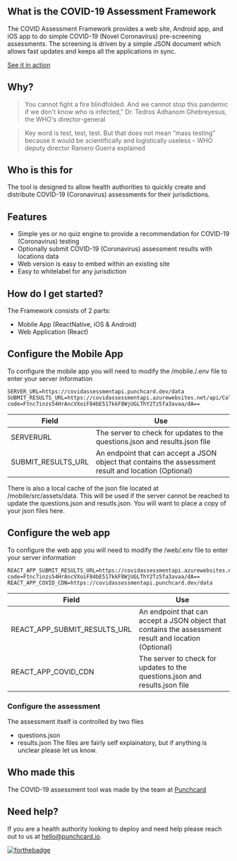 

## What is the COVID-19 Assessment Framework
The COVID Assessment Framework provides a web site, Android app, and iOS app to do simple COVID-19 (Novel Coronavirus) pre-screening assessments. The screening is driven by a simple JSON document which allows fast updates and keeps all the applications in sync.

[See it in action](https://covidassessmentapi.punchcard.dev/)

## Why?
> You cannot fight a fire blindfolded. And we cannot stop this pandemic if we don't know who is infected," Dr. Tedros Adhanom Ghebreyesus, the WHO's director-general

> Key word is test, test, test. But that does not mean “mass testing” because it would be scientifically and logistically useless – WHO deputy director Raniero Guerra explained 

## Who is this for
The tool is designed to allow health authorities to quickly create and distribute COVID-19 (Coronavirus) assessments for their jurisdictions.

## Features
 - Simple yes or no quiz engine to provide a recommendation for COVID-19 (Coronavirus) testing
 - Optionally submit COVID-19 (Coronavirus) assessment results with locations data
 - Web version is easy to embed within an existing site
 - Easy to whitelabel for any jurisdiction

## How do I get started?
The Framework consists of 2 parts:
- Mobile App (ReactNative, iOS & Android)
- Web Application (React)

## Configure the Mobile App
To configure the mobile app you will need to modify the /mobile./.env file to enter your server information
    
    SERVER_URL=https://covidassessmentapi.punchcard.dev/data 
    SUBMIT_RESULTS_URL=https://covidassessmentapi.azurewebsites.net/api/CollectData?code=Ftnc7inzs54HrAncVXoiF84bE517kkF8WjUGLThY2Tz5fa3avaa/dA==
| Field  | Use |
| ------------- | ------------- |
| SERVERURL | The server to check for updates to the questions.json and results.json file |
| SUBMIT_RESULTS_URL | An endpoint that can accept a JSON object that contains the assessment result and location (Optional) |

There is also a local cache of the json file located at /mobile/src/assets/data. This will be used if the server cannot be reached to update the questions.json and resutls.json. You will want to place a copy of your json files here.

## Configure the web app
To configure the web app you will need to modify the /web/.env file to enter your server information

    REACT_APP_SUBMIT_RESULTS_URL=https://covidassessmentapi.azurewebsites.net/api/CollectData?code=Ftnc7inzs54HrAncVXoiF84bE517kkF8WjUGLThY2Tz5fa3avaa/dA==
    REACT_APP_COVID_CDN=https://covidassessmentapi.punchcard.dev/data
| Field  | Use |
| ------------- | ------------- |
| REACT_APP_SUBMIT_RESULTS_URL | An endpoint that can accept a JSON object that contains the assessment result and location (Optional) |
| REACT_APP_COVID_CDN | The server to check for updates to the questions.json and results.json file |


### Configure the assessment
The assessment itself is controlled by two files
- questions.json
- results.json
The files are fairly self explainatory, but if anything is unclear please let us know.

## Who made this
The COVID-19 assessment tool was made by the team at [Punchcard](https://punchcard.io)

## Need help?
If you are a health authority looking to deploy and need help please reach out to us at [hello@punchcard.io](email:hello@punchcard.io).

[![forthebadge](https://forthebadge.com/images/badges/built-with-love.svg)](https://forthebadge.com)
